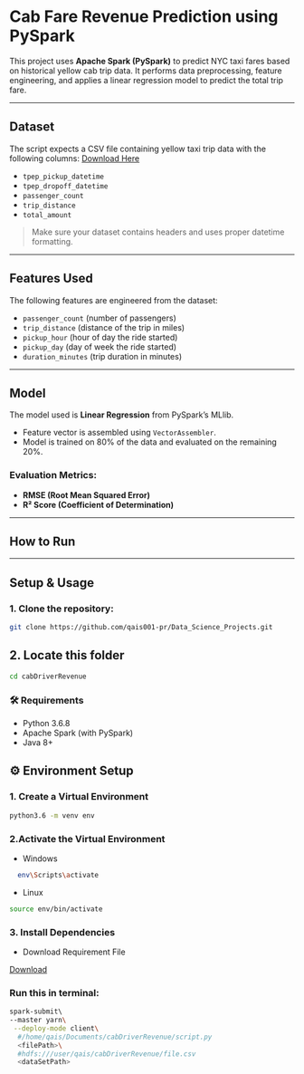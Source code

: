 # Cab Fare Revenue Prediction using PySpark

This project uses **Apache Spark (PySpark)** to predict NYC taxi fares based on historical yellow cab trip data. It performs data preprocessing, feature engineering, and applies a linear regression model to predict the total trip fare.

---

## Dataset

The script expects a CSV file containing yellow taxi trip data with the following columns:
[Download Here](https://www.kaggle.com/datasets/diishasiing/revenue-for-cab-drivers)
- `tpep_pickup_datetime`
- `tpep_dropoff_datetime`
- `passenger_count`
- `trip_distance`
- `total_amount`

> Make sure your dataset contains headers and uses proper datetime formatting.

---

## Features Used

The following features are engineered from the dataset:

- `passenger_count` (number of passengers)
- `trip_distance` (distance of the trip in miles)
- `pickup_hour` (hour of day the ride started)
- `pickup_day` (day of week the ride started)
- `duration_minutes` (trip duration in minutes)

---

## Model

The model used is **Linear Regression** from PySpark’s MLlib.

- Feature vector is assembled using `VectorAssembler`.
- Model is trained on 80% of the data and evaluated on the remaining 20%.

### Evaluation Metrics:

- **RMSE (Root Mean Squared Error)**
- **R² Score (Coefficient of Determination)**

---

## How to Run

---
## **Setup & Usage**

### 1. Clone the repository:

```bash
git clone https://github.com/qais001-pr/Data_Science_Projects.git
```
## 2. Locate this folder
```bash
cd cabDriverRevenue
```

### 🛠 Requirements

- Python 3.6.8
- Apache Spark (with PySpark)
- Java 8+

## ⚙️ Environment Setup

### 1. Create a Virtual Environment

```bash
python3.6 -m venv env
```

### 2.Activate the Virtual Environment
- Windows
```bash
  env\Scripts\activate
```
- Linux
```bash
source env/bin/activate
```
### 3. Install Dependencies
- Download Requirement File

[Download](https://github.com/qais001-pr/DataScience/tree/main/machineLearning/cabDriverRevenue/docs)



### Run this in terminal:

```bash
spark-submit\ 
--master yarn\
 --deploy-mode client\
  #/home/qais/Documents/cabDriverRevenue/script.py 
  <filePath>\
  #hdfs:///user/qais/cabDriverRevenue/file.csv
  <dataSetPath> 
```
